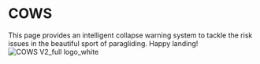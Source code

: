 # COWS
 This page provides an intelligent collapse warning system to tackle the risk issues in the beautiful sport of paragliding. Happy landing!
![COWS V2_full logo_white](https://user-images.githubusercontent.com/113937779/201402566-23deb7f4-9e8a-4027-8e35-df0ce20322e4.png)
